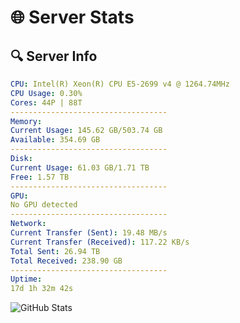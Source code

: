 # 🌐 Server Stats
## 🔍 Server Info
```yaml
CPU: Intel(R) Xeon(R) CPU E5-2699 v4 @ 1264.74MHz
CPU Usage: 0.30%
Cores: 44P | 88T
-----------------------------------
Memory:
Current Usage: 145.62 GB/503.74 GB
Available: 354.69 GB
-----------------------------------
Disk:
Current Usage: 61.03 GB/1.71 TB
Free: 1.57 TB
-----------------------------------
GPU:
No GPU detected
-----------------------------------
Network:
Current Transfer (Sent): 19.48 MB/s
Current Transfer (Received): 117.22 KB/s
Total Sent: 26.94 TB
Total Received: 238.90 GB
-----------------------------------
Uptime:
17d 1h 32m 42s
```
![GitHub Stats](https://img.shields.io/badge/Updated-2025-03-24_22:55:31-blue)